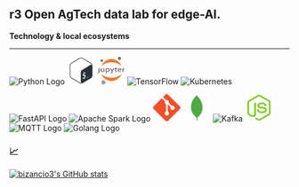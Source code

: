 ## r3 Open AgTech data lab for edge-AI. 
**Technology & local ecosystems**

---

 <img src="https://cdn.worldvectorlogo.com/logos/python-5.svg" alt="Python Logo" width="50" height="50"/> <img src="https://raw.githubusercontent.com/devicons/devicon/master/icons/bash/bash-original.svg" alt="Bash Logo" width="50" height="50"/> <img src="https://raw.githubusercontent.com/devicons/devicon/master/icons/jupyter/jupyter-original-wordmark.svg" alt="Jupyter Logo" width="50" height="50"/> <img src="https://cdn.worldvectorlogo.com/logos/tensorflow-2.svg" alt="TensorFlow" width="50" height="50"/> <img src="https://www.vectorlogo.zone/logos/kubernetes/kubernetes-icon.svg" alt="Kubernetes" width="50" height="50"/>  

<img src="https://cdn.worldvectorlogo.com/logos/fastapi-1.svg" alt="FastAPI Logo" width="50" height="50"/> <img src="https://cdn.worldvectorlogo.com/logos/apache-spark-5.svg" alt="Apache Spark Logo" width="50" height="50"/> <img src="https://raw.githubusercontent.com/devicons/devicon/master/icons/git/git-original.svg" alt="Git Logo" width="50" height="50"/> <img src="https://raw.githubusercontent.com/devicons/devicon/master/icons/mongodb/mongodb-plain.svg" alt="Mongo DB" width="50" height="50"/> <img src="https://cdn.worldvectorlogo.com/logos/kafka.svg" alt="Kafka" width="50" height="50"/> <img src="https://raw.githubusercontent.com/devicons/devicon/master/icons/nodejs/nodejs-original.svg" alt="NodeJS Logo" width="50" height="50"/> <img src="https://github.com/mqtt/mqttorg-graphics/blob/master/svg/mqtt-icon-transparent.svg" alt="MQTT Logo" width="45" height="45"/> <img src="https://raw.githubusercontent.com/rfyiamcool/golang_logo/master/svg/golang_1.svg" alt="Golang Logo" width="50" height="50"/>

 


### &#x1f4c8;

[![bizancio3's GitHub stats](https://github-readme-stats.vercel.app/api?username=bizancio3&theme=dark)](https://github.com/anuraghazra/github-readme-stats)
